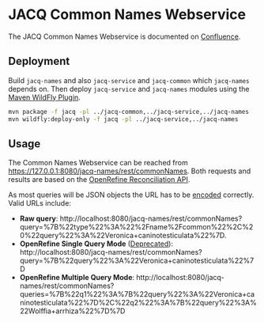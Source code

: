 # JACQ Common Names Webservice

The JACQ Common Names Webservice is documented on [Confluence](https://development.senegate.at/confluence/display/JACQ/Common+Names+Webservice).

## Deployment

Build `jacq-names` and also `jacq-service` and `jacq-common` which `jacq-names` depends on. Then deploy `jacq-service` and `jacq-names` modules using the [Maven WildFly Plugin](https://docs.jboss.org/wildfly/plugins/maven/latest/index.html).

```sh
mvn package -f jacq -pl ../jacq-common,../jacq-service,../jacq-names
mvn wildfly:deploy-only -f jacq -pl ../jacq-service,../jacq-names
```

## Usage

The Common Names Webservice can be reached from https://127.0.0.1:8080/jacq-names/rest/commonNames. Both requests and results are based on the [OpenRefine Reconciliation API](https://github.com/OpenRefine/OpenRefine/wiki/Reconciliation-Service-API).

As most queries will be JSON objects the URL has to be [encoded](https://en.wikipedia.org/wiki/Percent-encoding) correctly. Valid URLs include:

- **Raw query**:
  http://localhost:8080/jacq-names/rest/commonNames?query=%7B%22type%22%3A%22%2Fname%2Fcommon%22%2C%20%22query%22%3A%22Veronica+caninotesticulata%22%7D.
- **OpenRefine Single Query Mode** ([Deprecated](https://github.com/OpenRefine/OpenRefine/wiki/Reconciliation-Service-API#deprecated-single-query-mode)):
  http://localhost:8080/jacq-names/rest/commonNames?query=%7B%22query%22%3A%22Veronica+caninotesticulata%22%7D
- **OpenRefine Multiple Query Mode**:
  http://localhost:8080/jacq-names/rest/commonNames?queries=%7B%22q1%22%3A%7B%22query%22%3A%22Veronica+caninotesticulata%22%7D%2C%22q2%22%3A%7B%22query%22%3A%22Wolffia+arrhiza%22%7D%7D
